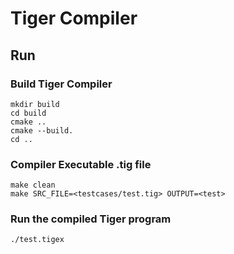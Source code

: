 # Tiger Compiler


## Run

### Build Tiger Compiler

```
mkdir build
cd build
cmake ..
cmake --build.
cd ..
```

### Compiler Executable .tig file

```
make clean
make SRC_FILE=<testcases/test.tig> OUTPUT=<test>
```

### Run the compiled Tiger program

```
./test.tigex
```


